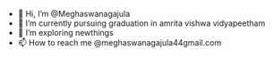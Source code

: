 - 👋 Hi, I’m @Meghaswanagajula
- 👀 I’m currently pursuing graduation in amrita vishwa vidyapeetham
- 🌱 I’m  exploring newthings   
- 📫 How to reach me @meghaswanagajula44gmail.com

<!---
Meghaswanagajula/Meghaswanagajula is a ✨ special ✨ repository because its `README.md` (this file) appears on your GitHub profile.
You can click the Preview link to take a look at your changes.
--->
